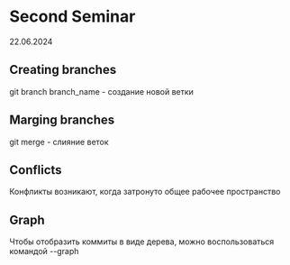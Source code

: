# Second Seminar
22.06.2024
## Creating branches
git branch branch_name - создание новой ветки
## Marging branches
git merge - слияние веток
## Conflicts
Конфликты возникают, когда затронуто общее рабочее пространство
## Graph
Чтобы отобразить коммиты в виде дерева, можно воспользоваться командой --graph
